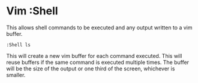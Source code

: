 # Vim :Shell

This allows shell commands to be executed and any output written to a vim
buffer.

    :Shell ls

This will create a new vim buffer for each command executed. This will reuse
buffers if the same command is executed multiple times. The buffer will be the
size of the output or one third of the screen, whichever is smaller.
